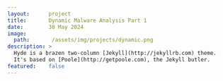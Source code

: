 ```yaml
---
layout:      project
title:       Dynamic Malware Analysis Part 1
date:        30 May 2024
image:
  path:       /assets/img/projects/dynamic.png
description: >
  Hyde is a brazen two-column [Jekyll](http://jekyllrb.com) theme.
  It's based on [Poole](http://getpoole.com), the Jekyll butler.
featured:    false
---
```

